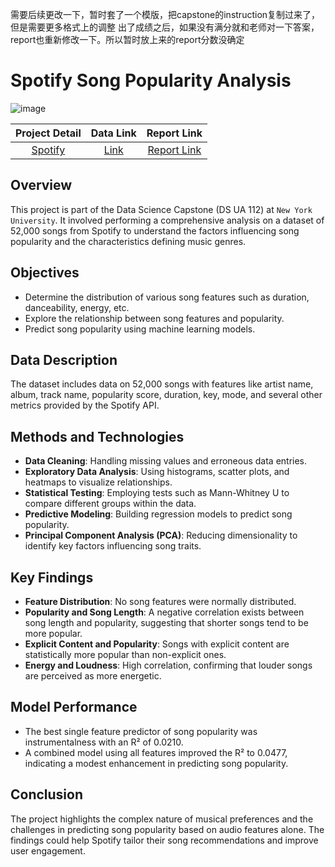 需要后续更改一下，暂时套了一个模版，把capstone的instruction复制过来了，但是需要更多格式上的调整
出了成绩之后，如果没有满分就和老师对一下答案，report也重新修改一下。所以暂时放上来的report分数没确定

# Spotify Song Popularity Analysis
![image](https://github.com/J-hjr/Jerry_Huang_DS_Project_Portfolio/assets/158063353/e6eb6969-973a-40ef-9c4d-d1c342bbd22a)

| Project Detail | Data Link | Report Link |
|:---------------:|:---------:|:---------:|
| [Spotify](https://github.com/J-hjr/Jerry_Huang_DS_Project_Portfolio/tree/main/Spotify) | [Link](https://drive.google.com/drive/folders/1fTegCMoLUX1kmEcOu6uF1shaHXY8ZbeZ) | [Report Link](https://drive.google.com/drive/folders/1iqr5GBJ63totAOcuIC9Fm7XpxEzZ0Azy)

## Overview
This project is part of the Data Science Capstone (DS UA 112) at `New York University`. It involved performing a comprehensive analysis on a dataset of 52,000 songs from Spotify to understand the factors influencing song popularity and the characteristics defining music genres.

## Objectives
- Determine the distribution of various song features such as duration, danceability, energy, etc.
- Explore the relationship between song features and popularity.
- Predict song popularity using machine learning models.

## Data Description
The dataset includes data on 52,000 songs with features like artist name, album, track name, popularity score, duration, key, mode, and several other metrics provided by the Spotify API.

## Methods and Technologies
- **Data Cleaning**: Handling missing values and erroneous data entries.
- **Exploratory Data Analysis**: Using histograms, scatter plots, and heatmaps to visualize relationships.
- **Statistical Testing**: Employing tests such as Mann-Whitney U to compare different groups within the data.
- **Predictive Modeling**: Building regression models to predict song popularity.
- **Principal Component Analysis (PCA)**: Reducing dimensionality to identify key factors influencing song traits.

## Key Findings
- **Feature Distribution**: No song features were normally distributed.
- **Popularity and Song Length**: A negative correlation exists between song length and popularity, suggesting that shorter songs tend to be more popular.
- **Explicit Content and Popularity**: Songs with explicit content are statistically more popular than non-explicit ones.
- **Energy and Loudness**: High correlation, confirming that louder songs are perceived as more energetic.

## Model Performance
- The best single feature predictor of song popularity was instrumentalness with an R² of 0.0210.
- A combined model using all features improved the R² to 0.0477, indicating a modest enhancement in predicting song popularity.

## Conclusion
The project highlights the complex nature of musical preferences and the challenges in predicting song popularity based on audio features alone. The findings could help Spotify tailor their song recommendations and improve user engagement.
